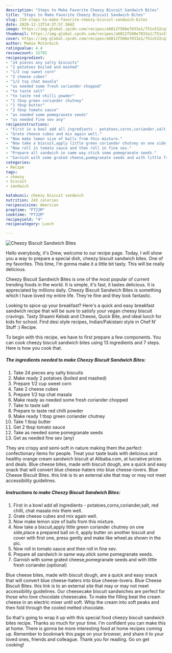 ```yaml
---
description: "Steps to Make Favorite Cheezy Biscuit Sandwich Bites"
title: "Steps to Make Favorite Cheezy Biscuit Sandwich Bites"
slug: 234-steps-to-make-favorite-cheezy-biscuit-sandwich-bites
date: 2020-12-13T14:37:57.566Z
image: https://img-global.cpcdn.com/recipes/a6812f508e7033a1/751x532cq70/cheezy-biscuit-sandwich-bites-recipe-main-photo.jpg
thumbnail: https://img-global.cpcdn.com/recipes/a6812f508e7033a1/751x532cq70/cheezy-biscuit-sandwich-bites-recipe-main-photo.jpg
cover: https://img-global.cpcdn.com/recipes/a6812f508e7033a1/751x532cq70/cheezy-biscuit-sandwich-bites-recipe-main-photo.jpg
author: Mamie McCormick
ratingvalue: 4.4
reviewcount: 32792
recipeingredient:
- "24 pieces any salty biscuits"
- "2 potatoes boiled and mashed"
- "1/2 cup sweet corn"
- "2 cheese cubes"
- "1/2 tsp chat masala"
- "as needed some fresh coriander chopped"
- "to taste salt"
- "to taste red chilli powder"
- "1 tbsp green coriander chutney"
- "1 tbsp butter"
- "2 tbsp tomato sauce"
- "as needed some pomegranate seeds"
- "as needed fine sev any"
recipeinstructions:
- "First in a bowl add all ingredients - potatoes,corns,coriander,salt, red chilli, chat masala mix them well."
- "Grate cheese cubes and mix again well."
- "Now make lemon size of balls from this mixture."
- "Now take a biscuit,apply little green coriander chutney on one side,place a prepared ball on it, apply butter on another biscuit and cover with first one, press gently and make like wheel.as shown in the pic."
- "Now roll in tomato sauce and then roll in fine sev."
- "Prepare all sandwich in same way.stick some pomegranate seeds."
- "Garnish with some grated cheese,pomegranate seeds and with little fresh coriander.(optional)"
categories:
- Recipe
tags:
- cheezy
- biscuit
- sandwich

katakunci: cheezy biscuit sandwich 
nutrition: 243 calories
recipecuisine: American
preptime: "PT22M"
cooktime: "PT32M"
recipeyield: "4"
recipecategory: Lunch

---
```



![Cheezy Biscuit Sandwich Bites](https://img-global.cpcdn.com/recipes/a6812f508e7033a1/751x532cq70/cheezy-biscuit-sandwich-bites-recipe-main-photo.jpg)

Hello everybody, it's Drew, welcome to our recipe page. Today, I will show you a way to prepare a special dish, cheezy biscuit sandwich bites. One of my favorites. This time, I'm gonna make it a little bit tasty. This will be really delicious.

Cheezy Biscuit Sandwich Bites is one of the most popular of current trending foods in the world. It is simple, it's fast, it tastes delicious. It is appreciated by millions daily. Cheezy Biscuit Sandwich Bites is something which I have loved my entire life. They're fine and they look fantastic.

Looking to spice up your breakfast? Here&#39;s a quick and easy breakfast sandwich recipe that will be sure to satisfy your vegan cheesy biscuit cravings. Tasty Shaami Kebab and Cheese, Quick Bite, and ideal lunch for kids for school. Find desi style recipes, Indian/Pakistani style in Chef N&#39; Stuff :) Recipe.


To begin with this recipe, we have to first prepare a few components. You can cook cheezy biscuit sandwich bites using 13 ingredients and 7 steps. Here is how you cook that.

<!--inarticleads1-->

##### The ingredients needed to make Cheezy Biscuit Sandwich Bites:

1. Take 24 pieces any salty biscuits
1. Make ready 2 potatoes (boiled and mashed)
1. Prepare 1/2 cup sweet corn
1. Take 2 cheese cubes
1. Prepare 1/2 tsp chat masala
1. Make ready as needed some fresh coriander chopped
1. Take to taste salt
1. Prepare to taste red chilli powder
1. Make ready 1 tbsp green coriander chutney
1. Take 1 tbsp butter
1. Get 2 tbsp tomato sauce
1. Take as needed some pomegranate seeds
1. Get as needed fine sev (any)


They are crispy and semi-soft in nature making them the perfect confectionary items for people. Treat your taste buds with delicious and healthy orange cream sandwich biscuit at Alibaba.com, at lucrative prices and deals. Blue cheese bites, made with biscuit dough, are a quick and easy snack that will convert blue cheese-haters into blue cheese-lovers. Blue Cheese Biscuit Bites. this link is to an external site that may or may not meet accessibility guidelines. 

<!--inarticleads2-->

##### Instructions to make Cheezy Biscuit Sandwich Bites:

1. First in a bowl add all ingredients - potatoes,corns,coriander,salt, red chilli, chat masala mix them well.
1. Grate cheese cubes and mix again well.
1. Now make lemon size of balls from this mixture.
1. Now take a biscuit,apply little green coriander chutney on one side,place a prepared ball on it, apply butter on another biscuit and cover with first one, press gently and make like wheel.as shown in the pic.
1. Now roll in tomato sauce and then roll in fine sev.
1. Prepare all sandwich in same way.stick some pomegranate seeds.
1. Garnish with some grated cheese,pomegranate seeds and with little fresh coriander.(optional)


Blue cheese bites, made with biscuit dough, are a quick and easy snack that will convert blue cheese-haters into blue cheese-lovers. Blue Cheese Biscuit Bites. this link is to an external site that may or may not meet accessibility guidelines. Our cheesecake biscuit sandwiches are perfect for those who love chocolate cheesecake. To make the filling beat the cream cheese in an electric mixer until soft. Whip the cream into soft peaks and then fold through the cooled melted chocolate. 

So that's going to wrap it up with this special food cheezy biscuit sandwich bites recipe. Thanks so much for your time. I'm confident you can make this at home. There is gonna be more interesting food at home recipes coming up. Remember to bookmark this page on your browser, and share it to your loved ones, friends and colleague. Thank you for reading. Go on get cooking!
